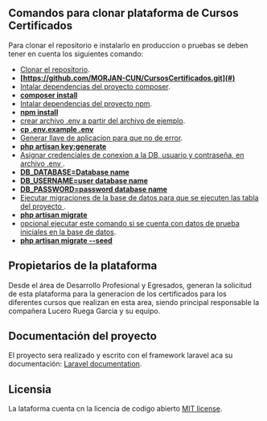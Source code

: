 ## Comandos para clonar plataforma de Cursos Certificados 

Para clonar el repositorio e instalarlo en produccion o pruebas se deben tener en cuenta los siguientes comando:

- [Clonar el repositorio](#).
- **[https://github.com/MORJAN-CUN/CursosCertificados.git](#)**
- [Intalar dependencias del proyecto composer](#).
- **[composer install](#)**
- [Intalar dependencias del proyecto npm](#).
- **[npm install](#)**
- [crear archivo .env a partir del archivo de ejemplo](#).
- **[cp .env.example .env](#)**
- [Generar llave de aplicacion para que no de error](#).
- **[php artisan key:generate](#)**
- [Asignar credenciales de conexion a la DB, usuario y contraseña, en archivo .env ](#).
- **[DB_DATABASE=Database name](#)**
- **[DB_USERNAME=user database name](#)**
- **[DB_PASSWORD=password database name](#)**
- [Ejecutar migraciones de la base de datos para que se ejecuten las tabla del proyecto ](#).
- **[php artisan migrate](#)**
- [opcional ejecutar este comando si se cuenta con datos de prueba iniciales en la base de datos](#).
- **[php artisan migrate --seed](#)**

## Propietarios de la plataforma

Desde el área de Desarrollo Profesional y Egresados, generan la solicitud de esta plataforma para la generacion de los certificados
para los diferentes cursos que realizan en esta area, siendo principal responsable la compañera Lucero Ruega Garcia y su equipo.

## Documentación del proyecto

El proyecto sera realizado y escrito con el framework laravel aca su documentación: [Laravel documentation](https://laravel.com/docs/).

## Licensia

La lataforma cuenta cn la licencia de codigo abierto [MIT license](https://opensource.org/licenses/MIT).
